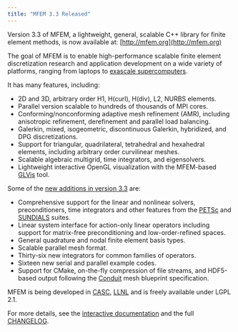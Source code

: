 ```yaml
---
title: "MFEM 3.3 Released"
---
```


Version 3.3 of MFEM, a lightweight, general, scalable C++ library for finite element methods, is now available at: [http://mfem.org](http://mfem.org)

The goal of MFEM is to enable high-performance scalable finite element discretization research and application development on a wide variety of platforms, ranging from laptops to [exascale supercomputers](https://exascaleproject.org/2016/11/11/ecp_co-design_centers).

It has many features, including:

- 2D and 3D, arbitrary order H1, H(curl), H(div), L2, NURBS elements.
- Parallel version scalable to hundreds of thousands of MPI cores.
- Conforming/nonconforming adaptive mesh refinement (AMR), including anisotropic refinement, derefinement and parallel load balancing.
- Galerkin, mixed, isogeometric, discontinuous Galerkin, hybridized, and DPG discretizations.
- Support for triangular, quadrilateral, tetrahedral and hexahedral elements, including arbitrary order curvilinear meshes.
- Scalable algebraic multigrid, time integrators, and eigensolvers.
- Lightweight interactive OpenGL visualization with the MFEM-based [GLVis](http://glvis.org) tool.

Some of the [new additions in version 3.3](https://raw.githubusercontent.com/mfem/mfem/1569425857975d7c961b97d09c300da09aad9f82/CHANGELOG) are:

- Comprehensive support for the linear and nonlinear solvers, preconditioners, time integrators and other features from the [PETSc](https://www.mcs.anl.gov/petsc) and [SUNDIALS](https://computing.llnl.gov/projects/sundials/sundials-software) suites.
- Linear system interface for action-only linear operators including support for matrix-free preconditioning and low-order-refined spaces.
- General quadrature and nodal finite element basis types.
- Scalable parallel mesh format.
- Thirty-six new integrators for common families of operators.
- Sixteen new serial and parallel example codes.
- Support for CMake, on-the-fly compression of file streams, and HDF5-based output following the [Conduit](https://github.com/LLNL/conduit) mesh blueprint specification.

MFEM is being developed in [CASC](https://casc.llnl.gov), [LLNL](https://www.llnl.gov) and is freely available under LGPL 2.1.

For more details, see the [interactive documentation](http://mfem.org/examples) and the full [CHANGELOG](https://raw.githubusercontent.com/mfem/mfem/master/CHANGELOG).
